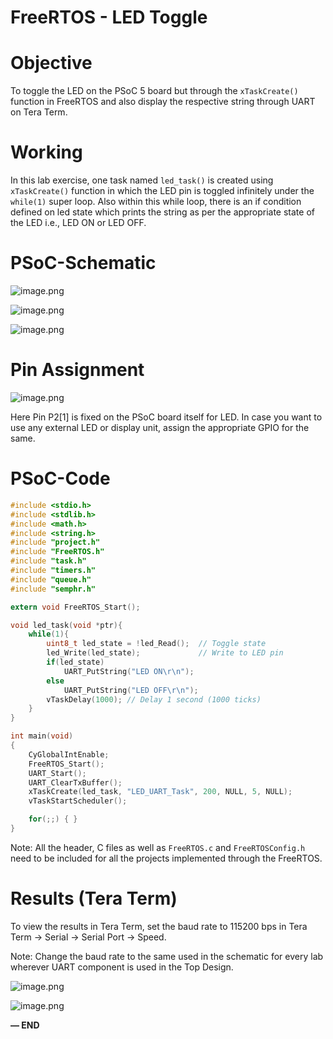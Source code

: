 # FreeRTOS - LED Toggle

# Objective

To toggle the LED on the PSoC 5 board but through the `xTaskCreate()` function in FreeRTOS and also display the respective string through UART on Tera Term.

# Working

In this lab exercise, one task named `led_task()` is created using `xTaskCreate()` function in which the LED pin is toggled infinitely under the `while(1)` super loop. Also within this while loop, there is an if condition defined on led state which prints the string as per the appropriate state of the LED i.e., LED ON or LED OFF.

# PSoC-Schematic

![image.png](Pointers%20-%20Toggle%20LED%20206d051c359e803494fae699c464df0c/image.png)

![image.png](Pointers%20-%20Toggle%20LED%20206d051c359e803494fae699c464df0c/image%201.png)

![image.png](Pointers%20-%20Toggle%20LED%20206d051c359e803494fae699c464df0c/image%202.png)

# Pin Assignment

![image.png](Pointers%20-%20Toggle%20LED%20206d051c359e803494fae699c464df0c/image%203.png)

Here Pin P2[1] is fixed on the PSoC board itself for LED. In case you want to use any external LED or display unit, assign the appropriate GPIO for the same.

# PSoC-Code

```c
#include <stdio.h>
#include <stdlib.h>
#include <math.h>
#include <string.h>
#include "project.h"
#include "FreeRTOS.h"
#include "task.h"
#include "timers.h"
#include "queue.h"
#include "semphr.h"

extern void FreeRTOS_Start();

void led_task(void *ptr){
    while(1){
        uint8_t led_state = !led_Read();  // Toggle state
        led_Write(led_state);             // Write to LED pin
        if(led_state)
            UART_PutString("LED ON\r\n");
        else
            UART_PutString("LED OFF\r\n");
        vTaskDelay(1000); // Delay 1 second (1000 ticks)
    }
}

int main(void)
{
    CyGlobalIntEnable;
    FreeRTOS_Start();
    UART_Start();
    UART_ClearTxBuffer();
    xTaskCreate(led_task, "LED_UART_Task", 200, NULL, 5, NULL);
    vTaskStartScheduler();

    for(;;) { }
}
```

Note: All the header, C files as well as `FreeRTOS.c` and `FreeRTOSConfig.h` need to be included for all the projects implemented through the FreeRTOS.

# Results (Tera Term)

To view the results in Tera Term, set the baud rate to 115200 bps in Tera Term -> Serial -> Serial Port -> Speed.

Note: Change the baud rate to the same used in the schematic for every lab wherever UART component is used in the Top Design.

![image.png](Addition%20without%20Pointers%20206d051c359e80278902dfcca222e0eb/image%203.png)

![image.png](FreeRTOS%20-%20LED%20Toggle%20231d051c359e805b9524f77a2f97c222/image.png)

**— END**